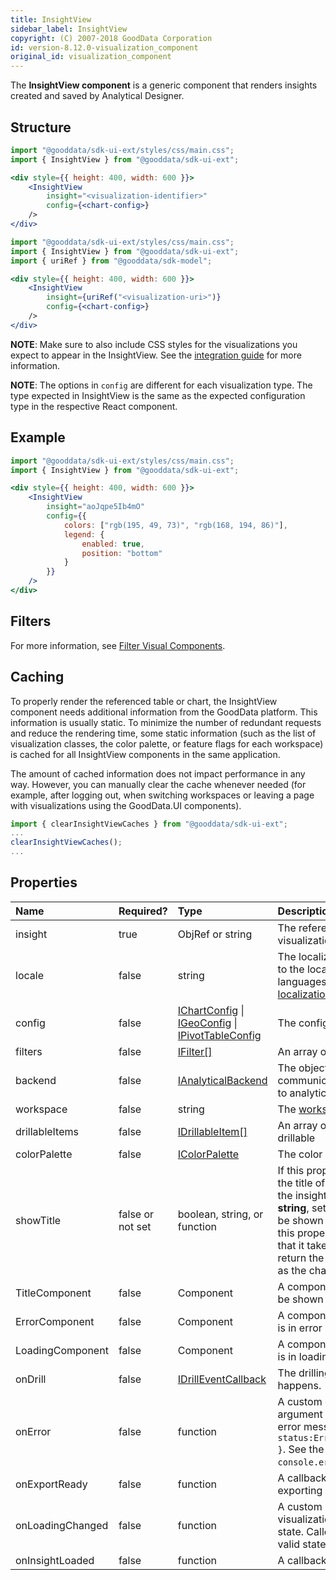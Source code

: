 ```yaml
---
title: InsightView
sidebar_label: InsightView
copyright: (C) 2007-2018 GoodData Corporation
id: version-8.12.0-visualization_component
original_id: visualization_component
---
```


The **InsightView component** is a generic component that renders insights created and saved by Analytical Designer.

## Structure

```jsx
import "@gooddata/sdk-ui-ext/styles/css/main.css";
import { InsightView } from "@gooddata/sdk-ui-ext";

<div style={{ height: 400, width: 600 }}>
    <InsightView
        insight="<visualization-identifier>"
        config={<chart-config>}
    />
</div>
```

```jsx
import "@gooddata/sdk-ui-ext/styles/css/main.css";
import { InsightView } from "@gooddata/sdk-ui-ext";
import { uriRef } from "@gooddata/sdk-model";

<div style={{ height: 400, width: 600 }}>
    <InsightView
        insight={uriRef("<visualization-uri>")}
        config={<chart-config>}
    />
</div>
```
**NOTE**: Make sure to also include CSS styles for the visualizations you expect to appear in the InsightView. See the [integration guide](06_cloudnative__integration.md#step-2-include-styles) for more information.

**NOTE**: The options in `config` are different for each visualization type. The type expected in InsightView is the same as the expected configuration type in the respective React component.

## Example

```jsx
import "@gooddata/sdk-ui-ext/styles/css/main.css";
import { InsightView } from "@gooddata/sdk-ui-ext";

<div style={{ height: 400, width: 600 }}>
    <InsightView
        insight="aoJqpe5Ib4mO"
        config={{
            colors: ["rgb(195, 49, 73)", "rgb(168, 194, 86)"],
            legend: {
                enabled: true,
                position: "bottom"
            }
        }}
    />
</div>
```

## Filters

For more information, see [Filter Visual Components](30_tips__filter_visual_components.md).

## Caching

To properly render the referenced table or chart, the InsightView component needs additional information from the GoodData platform. This information is usually static. To minimize the number of redundant requests and reduce the rendering time, some static information (such as the list of visualization classes, the color palette, or feature flags for each workspace) is cached for all InsightView components in the same application.

The amount of cached information does not impact performance in any way. However, you can manually clear the cache whenever needed (for example, after logging out, when switching workspaces or leaving a page with visualizations using the GoodData.UI components).

```javascript
import { clearInsightViewCaches } from "@gooddata/sdk-ui-ext";
...
clearInsightViewCaches();
...
```

## Properties

| Name | Required? | Type | Description |
| :--- | :--- | :--- | :--- |
| insight | true | ObjRef or string | The reference to or the identifier of the visualization the to be rendered |
| locale | false | string | The localization of the visualization. Defaults to the locale set for the current user. For other languages, see the [full list of available localizations](https://github.com/gooddata/gooddata-ui-sdk/blob/master/libs/sdk-ui/src/base/localization/Locale.ts). |
| config  | false | [IChartConfig](15_props__chart_config.md) &#124; [IGeoConfig](10_vis__geo_pushpin_chart_component.md#geo-config) &#124; [IPivotTableConfig](10_vis__pivot_table_component.md#configuration-menu) | The configuration object |
| filters | false | [IFilter[]](30_tips__filter_visual_components.md) | An array of filter definitions |
| backend | false | [IAnalyticalBackend](https://sdk.gooddata.com/gooddata-ui-apidocs/docs/sdk-backend-spi.ianalyticalbackend.html) | The object with the configuration related to communication with the backend and access to analytical workspaces |
| workspace | false | string | The [workspace](02_start__execution_model.md#where-do-measures-and-attributes-come-from) ID |
| drillableItems | false | [IDrillableItem[]](15_props__drillable_item.md) | An array of points and attribute values to be drillable |
| colorPalette | false | [IColorPalette](15_props__chart_config.md#custom-color-palette) | The color palette to use in the chart |
| showTitle | false or not set | boolean, string, or function | If this property is a **boolean** and set to `true`, the title of the chart is shown as specified in the insight object itself. If this property is a **string**, set its value to the title of the chart to be shown (the string must not be empty). If this property is a **function**, implement it so that it takes the loaded insight object and return the modified title as a string to show it as the chart title. |
| TitleComponent | false | Component | A component to be rendered if the title should be shown |
| ErrorComponent | false | Component | A component to be rendered if this component is in error state (see [ErrorComponent](15_props__error_component.md)) |
| LoadingComponent | false | Component | A component to be rendered if this component is in loading state (see [LoadingComponent](15_props__loading_component.md)) |
| onDrill | false | [IDrillEventCallback](15_props__on_drill.md) | The drilling event catcher. Called when drilling happens. |
| onError | false | function | A custom error handler. Called with the argument containing the state and original error message, for example, `{ status:ErrorStates.BAD_REQUEST,error: {...} }`. See the [full list of error states](https://github.com/gooddata/gooddata-ui-sdk/blob/master/libs/sdk-ui/src/base/errors/GoodDataSdkError.ts). Defaults to `console.error`.|
| onExportReady | false | function | A callback when the component is ready for exporting its data |
| onLoadingChanged | false | function | A custom loading handler. Called when a visualization changes to/from the loading state. Called with the argument denoting a valid state, for example, `{ isLoading:false}`. |
| onInsightLoaded | false | function | A callback when the insight is loaded |
